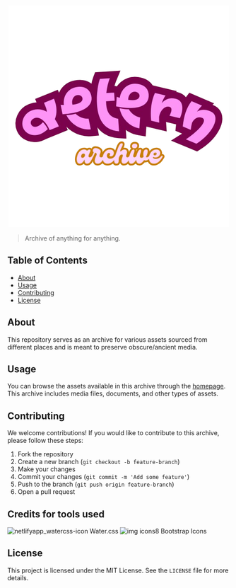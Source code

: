 <div align="center">
<img src="public/assets/images/aetern-removebg-preview.png" alt="logo">
</div>

> Archive of anything for anything.


## Table of Contents

- [About](#about)
- [Usage](#usage)
- [Contributing](#contributing)
- [License](#license)

## About

This repository serves as an archive for various assets sourced from different places and is meant to preserve obscure/ancient media.

## Usage

You can browse the assets available in this archive through the [homepage](https://aetern.vercel.app). This archive includes media files, documents, and other types of assets.

## Contributing

We welcome contributions! If you would like to contribute to this archive, please follow these steps:
1. Fork the repository
2. Create a new branch (`git checkout -b feature-branch`)
3. Make your changes
4. Commit your changes (`git commit -m 'Add some feature'`)
5. Push to the branch (`git push origin feature-branch`)
6. Open a pull request

## Credits for tools used
![netlifyapp_watercss-icon](https://github.com/user-attachments/assets/f411d5db-3193-4b94-9ca5-b1a96ec20a95) Water.css
![img icons8](https://github.com/user-attachments/assets/9861a926-1123-4b16-80e1-3fe85e74fdf8) Bootstrap Icons

## License

This project is licensed under the MIT License. See the `LICENSE` file for more details.
